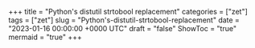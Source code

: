 +++
title = "Python's distutil strtobool replacement"
categories = ["zet"]
tags = ["zet"]
slug = "Python's-distutil-strtobool-replacement"
date = "2023-01-16 00:00:00 +0000 UTC"
draft = "false"
ShowToc = "true"
mermaid = "true"
+++

